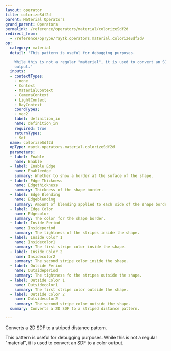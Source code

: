 ```yaml
---
layout: operator
title: colorizeSdf2d
parent: Material Operators
grand_parent: Operators
permalink: /reference/operators/material/colorizeSdf2d
redirect_from:
  - /reference/opType/raytk.operators.material.colorizeSdf2d/
op:
  category: material
  detail: 'This pattern is useful for debugging purposes.

    While this is not a regular "material", it is used to convert an SDF to a color
    output.'
  inputs:
  - contextTypes:
    - none
    - Context
    - MaterialContext
    - CameraContext
    - LightContext
    - RayContext
    coordTypes:
    - vec2
    label: definition_in
    name: definition_in
    required: true
    returnTypes:
    - Sdf
  name: colorizeSdf2d
  opType: raytk.operators.material.colorizeSdf2d
  parameters:
  - label: Enable
    name: Enable
  - label: Enable Edge
    name: Enableedge
    summary: Whether to show a border at the suface of the shape.
  - label: Edge Thickness
    name: Edgethickness
    summary: Thickness of the shape border.
  - label: Edge Blending
    name: Edgeblending
    summary: Amount of blending applied to each side of the shape border.
  - label: Edge Color
    name: Edgecolor
    summary: The color for the shape border.
  - label: Inside Period
    name: Insideperiod
    summary: The tightness of the stripes inside the shape.
  - label: Inside Color 1
    name: Insidecolor1
    summary: The first stripe color inside the shape.
  - label: Inside Color 2
    name: Insidecolor2
    summary: The second stripe color inside the shape.
  - label: Outside Period
    name: Outsideperiod
    summary: The tightness fo the stripes outside the shape.
  - label: Outside Color 1
    name: Outsidecolor1
    summary: The first stripe color outside the shape.
  - label: Outside Color 2
    name: Outsidecolor2
    summary: The second stripe color outside the shape.
  summary: Converts a 2D SDF to a striped distance pattern.

---
```



Converts a 2D SDF to a striped distance pattern.

This pattern is useful for debugging purposes.
While this is not a regular "material", it is used to convert an SDF to a color output.